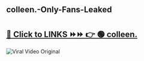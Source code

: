 
 ## colleen.-Only-Fans-Leaked

# <h2><a href="https://clipsfans.com/colleen.&ref=git">🔗 Click to LINKS ⏩⏩ 👉 🟢 colleen. </a></h2>

<a href="https://clipsfans.com/colleen.&ref=git" rel="nofollow" data-target="animated-image.originalLink"><img src="https://i.ibb.co.com/xMMVF88/686577567.gif" alt="Viral Video Original" style="max-width: 100%; display: inline-block;" data-target="animated-image.originalImage"></a>
